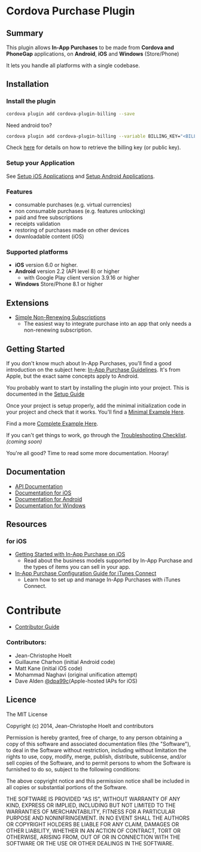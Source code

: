 # Cordova Purchase Plugin

## Summary

This plugin allows **In-App Purchases** to be made from **Cordova and PhoneGap** applications, on **Android**, **iOS** and **Windows** (Store/Phone)

It lets you handle all platforms with a single codebase.

## Installation

### Install the plugin

```sh
cordova plugin add cordova-plugin-billing --save
```

Need android too?

```sh
cordova plugin add cordova-plugin-billing --variable BILLING_KEY="<BILLING_KEY>" --save
```

Check [here](https://github.com/j3k0/cordova-plugin-purchase/wiki/HOWTO#add-android-billing-key) for details on how to retrieve the billing key (or public key).

### Setup your Application

See [Setup iOS Applications](https://github.com/j3k0/cordova-plugin-purchase/wiki/HOWTO#setup-ios-applications) and [Setup Android Applications](https://github.com/j3k0/cordova-plugin-purchase/wiki/HOWTO#setup-android-applications).

### Features

 - consumable purchases (e.g. virtual currencies)
 - non consumable purchases (e.g. features unlocking)
 - paid and free subscriptions
 - receipts validation
 - restoring of purchases made on other devices
 - downloadable content (iOS)

### Supported platforms

 - **iOS** version 6.0 or higher.
 - **Android** version 2.2 (API level 8) or higher
   - with Google Play client version 3.9.16 or higher
 - **Windows** Store/Phone 8.1 or higher

## Extensions

 * [Simple Non-Renewing Subscriptions](https://github.com/j3k0/cordova-non-renewing-subscription)
   * The easiest way to integrate purchase into an app that only needs a non-renewing subscription.

## Getting Started

If you don't know much about In-App Purchases, you'll find a good introduction
on the subject here: [In-App Purchase Guidelines](https://developer.apple.com/in-app-purchase/In-App-Purchase-Guidelines.pdf).
It's from Apple, but the exact same concepts apply to Android.

You probably want to start by installing the plugin into your project.
This is documented in the [Setup Guide](https://github.com/j3k0/cordova-plugin-purchase/wiki/Setup)

Once your project is setup properly, add the minimal initialization code in
your project and check that it works. You'll find a [Minimal Example Here](doc/minimal-example.js).

Find a more [Complete Example Here](https://github.com/Fovea/cordova-plugin-purchase-demo).

If you can't get things to work, go through the [Troubleshooting Checklist](doc/troubleshooting.md). *(coming soon)*

You're all good? Time to read some more documentation. Hooray!

## Documentation

 - [API Documentation](doc/api.md)
 - [Documentation for iOS](doc/ios.md)
 - [Documentation for Android](doc/android.md)
 - [Documentation for Windows](doc/windows.md)

## Resources

### for iOS

 - [Getting Started with In-App Purchase on iOS](https://developer.apple.com/in-app-purchase/In-App-Purchase-Guidelines.pdf)
   - Read about the business models supported by In-App Purchase and the types of items you can sell in your app.
 - [In-App Purchase Configuration Guide for iTunes Connect](https://developer.apple.com/library/ios/documentation/LanguagesUtilities/Conceptual/iTunesConnectInAppPurchase_Guide/Chapters/Introduction.html)
   - Learn how to set up and manage In-App Purchases with iTunes Connect.

# Contribute

 - [Contributor Guide](doc/contributor-guide.md)

### Contributors:

 * Jean-Christophe Hoelt
 * Guillaume Charhon (initial Android code)
 * Matt Kane (initial iOS code)
 * Mohammad Naghavi (original unification attempt)
 * Dave Alden [@dpa99c](https://github.com/dpa99c)(Apple-hosted IAPs for iOS)

## Licence

The MIT License

Copyright (c) 2014, Jean-Christophe Hoelt and contributors

Permission is hereby granted, free of charge, to any person obtaining a copy
of this software and associated documentation files (the "Software"), to deal
in the Software without restriction, including without limitation the rights
to use, copy, modify, merge, publish, distribute, sublicense, and/or sell
copies of the Software, and to permit persons to whom the Software is
furnished to do so, subject to the following conditions:

The above copyright notice and this permission notice shall be included in
all copies or substantial portions of the Software.

THE SOFTWARE IS PROVIDED "AS IS", WITHOUT WARRANTY OF ANY KIND, EXPRESS OR
IMPLIED, INCLUDING BUT NOT LIMITED TO THE WARRANTIES OF MERCHANTABILITY,
FITNESS FOR A PARTICULAR PURPOSE AND NONINFRINGEMENT. IN NO EVENT SHALL THE
AUTHORS OR COPYRIGHT HOLDERS BE LIABLE FOR ANY CLAIM, DAMAGES OR OTHER
LIABILITY, WHETHER IN AN ACTION OF CONTRACT, TORT OR OTHERWISE, ARISING FROM,
OUT OF OR IN CONNECTION WITH THE SOFTWARE OR THE USE OR OTHER DEALINGS IN
THE SOFTWARE.
